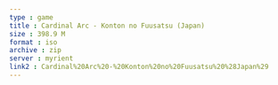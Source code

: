 ```yaml
---
type : game
title : Cardinal Arc - Konton no Fuusatsu (Japan)
size : 398.9 M
format : iso
archive : zip
server : myrient
link2 : Cardinal%20Arc%20-%20Konton%20no%20Fuusatsu%20%28Japan%29
---
```

